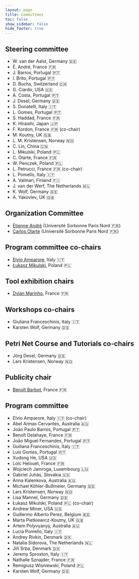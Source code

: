 ```yaml
---
layout: page
title: Committees
toc: false
show_sidebar: false
hide_footer: true
---
```


## Steering committee

* W. van der Aalst, Germany 🇩🇪
* É. André, France 🇫🇷
* J. Barros, Portugal 🇵🇹
* I. Brito, Portugal 🇵🇹
* D. Buchs, Switzerland 🇨🇭
* G. Ciardo, USA 🇺🇸
* A. Costa, Portugal 🇵🇹
* J. Desel, Germany 🇩🇪
* S. Donatelli, Italy 🇮🇹
* L. Gomes, Portugal 🇵🇹
* S. Haddad, France 🇫🇷
* K. Hiraishi, Japan 🇯🇵
* F. Kordon, France 🇫🇷 (co-chair)
* M. Koutny, UK 🇬🇧
* L. M. Kristensen, Norway 🇳🇴
* C. Lin, China 🇨🇳
* L. Mikulski, Poland 🇵🇱
* C. Olarte, France 🇫🇷
* W. Penczek, Poland 🇵🇱
* L. Petrucci, France 🇫🇷 (co-chair)
* L. Pomello, Italy 🇮🇹
* A. Valmari, Finland 🇫🇮
* J. van der Werf, The Netherlands 🇳🇱
* K. Wolf, Germany 🇩🇪
* A. Yakovlev, UK 🇬🇧



## Organization Committee
 * [Étienne André](https://lipn.univ-paris13.fr/~andre/) (Université Sorbonne Paris Nord 🇫🇷)
 * [Carlos Olarte](https://sites.google.com/site/carlosolarte) (Université Sorbonne Paris Nord 🇫🇷)

## Program committee co-chairs
* [Elvio Amparore](https://informatica.unito.it/persone/elviogilberto.amparore), Italy 🇮🇹
* [Łukasz Mikulski](https://ipipan.waw.pl/en/institute/employees/lukasz-mikulski), Poland 🇵🇱

## Tool exhibition chairs
* [Dylan Marinho](https://dylan-marinho.gitlab.io/), France 🇫🇷

## Workshops co-chairs
* Giuliana Franceschinis, Italy 🇮🇹
* Karsten Wolf, Germany 🇩🇪

## Petri Net Course and Tutorials co-chairs
* Jörg Desel, Germany 🇩🇪
* Lars Kristensen, Norway 🇳🇴

## Publicity chair
* [Benoît Barbot](https://lacl.fr/~barbot/), France 🇫🇷

## Program committee

  * Elvio Amparore, Italy 🇮🇹 (co-chair)
  * Abel Armas Cervantes, Australia 🇦🇺
  * João Paulo Barros, Portugal 🇵🇹
  * Benoît Delahaye, France 🇫🇷
  * João Miguel Fernandes, Portugal 🇵🇹
  * Guiliana Franceschinis, Italy 🇮🇹
  * Luis Gomes, Portugal 🇵🇹
  * Xudong He, USA 🇺🇸
  * Loïc Helouet, France 🇫🇷
  * Wojciech Jamroga, Luxembourg 🇱🇺
  * Gabriel Juhás, Slovakia 🇸🇰
  * Anna Kalenkova, Australia 🇦🇺
  * Michael Köhler-Bußmeier, Germany 🇩🇪
  * Lars Kristensen, Norway 🇳🇴
  * Lisa Mannel, Germany 🇩🇪
  * Łukasz Mikulski, Poland 🇵🇱 (co-chair)
  * Andrew Miner, USA 🇺🇸
  * Guillermo Alberto Perez, Belgium 🇧🇪
  * Marta Pietkiewicz-Koutny, UK 🇬🇧
  * Artem Polyvyanyy, Australia 🇦🇺
  * Lucia Pomello, Italy 🇮🇹
  * Andrey Rivkin, Denmark 🇩🇰
  * Natalia Sidorova, The Netherlands 🇳🇱
  * Jiří Srba, Denmark 🇩🇰
  * Jeremy Sproston, Italy 🇮🇹
  * Nathalie Sznajder, France 🇫🇷
  * Remigiusz Wisniewski, Poland 🇵🇱
  * Karsten Wolf, Germany 🇩🇪
